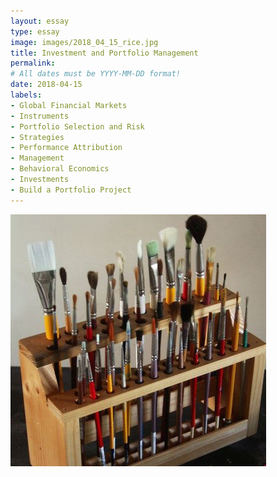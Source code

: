 ```yaml
---
layout: essay
type: essay
image: images/2018_04_15_rice.jpg 
title: Investment and Portfolio Management
permalink: 
# All dates must be YYYY-MM-DD format!
date: 2018-04-15
labels:
- Global Financial Markets 
- Instruments
- Portfolio Selection and Risk
- Strategies
- Performance Attribution
- Management
- Behavioral Economics
- Investments
- Build a Portfolio Project
---
```


<img class="ui tiny left circular floated image" src="../images/paintbrushes.jpg">
